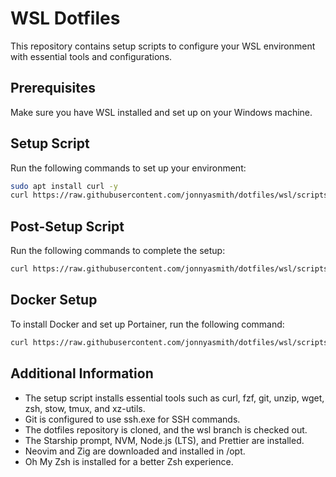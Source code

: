 # WSL Dotfiles

This repository contains setup scripts to configure your WSL environment with essential tools and configurations.

## Prerequisites

Make sure you have WSL installed and set up on your Windows machine.

## Setup Script

Run the following commands to set up your environment:

```bash
sudo apt install curl -y
curl https://raw.githubusercontent.com/jonnyasmith/dotfiles/wsl/scripts/setup.sh | bash
```

## Post-Setup Script

Run the following commands to complete the setup:

```bash
curl https://raw.githubusercontent.com/jonnyasmith/dotfiles/wsl/scripts/post-setup.sh | bash
```

## Docker Setup

To install Docker and set up Portainer, run the following command:

```bash
curl https://raw.githubusercontent.com/jonnyasmith/dotfiles/wsl/scripts/docker.sh | bash
```

## Additional Information

- The setup script installs essential tools such as curl, fzf, git, unzip, wget, zsh, stow, tmux, and xz-utils.
- Git is configured to use ssh.exe for SSH commands.
- The dotfiles repository is cloned, and the wsl branch is checked out.
- The Starship prompt, NVM, Node.js (LTS), and Prettier are installed.
- Neovim and Zig are downloaded and installed in /opt.
- Oh My Zsh is installed for a better Zsh experience.
